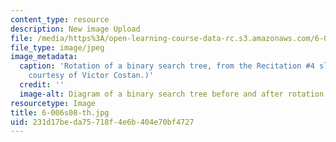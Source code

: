 ```yaml
---
content_type: resource
description: New image Upload
file: /media/https%3A/open-learning-course-data-rc.s3.amazonaws.com/6-006-introduction-to-algorithms-spring-2008/231d17beda75718f4e6b404e70bf4727_6-006s08-th.jpg
file_type: image/jpeg
image_metadata:
  caption: 'Rotation of a binary search tree, from the Recitation #4 slides. (Figure
    courtesy of Victor Costan.)'
  credit: ''
  image-alt: Diagram of a binary search tree before and after rotation.
resourcetype: Image
title: 6-006s08-th.jpg
uid: 231d17be-da75-718f-4e6b-404e70bf4727
---
```

